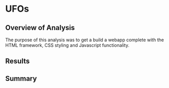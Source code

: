 # UFOs

## Overview of Analysis
The purpose of this analysis was to get a build a webapp complete with the HTML framework, CSS styling and Javascript functionality.

## Results


## Summary
